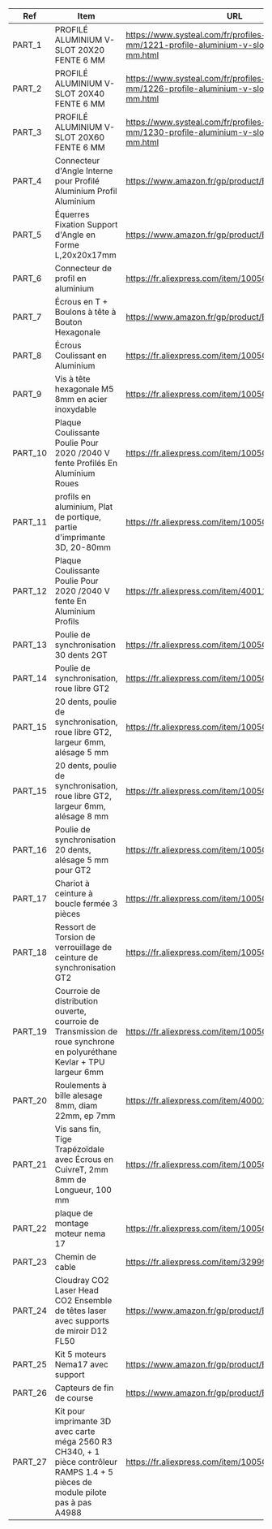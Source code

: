 

| Ref | Item | URL | Picture | Used in |
| --- | ---- | --- | ------- | ------- | 
| PART_1 | PROFILÉ ALUMINIUM V-SLOT 20X20 FENTE 6 MM | https://www.systeal.com/fr/profiles-aluminium-6-mm/1221-profile-aluminium-v-slot-20x20-fente-6-mm.html | ![image9](https://user-images.githubusercontent.com/84618082/208294617-8773e73c-0440-4c4b-8f34-a2878f7da5d1.jpg) | Structure |
| PART_2 | PROFILÉ ALUMINIUM V-SLOT 20X40 FENTE 6 MM | https://www.systeal.com/fr/profiles-aluminium-6-mm/1226-profile-aluminium-v-slot-20x40-fente-6-mm.html | ![image6](https://user-images.githubusercontent.com/84618082/208300017-06ea4c66-570f-4598-ac31-b5ed8012f6ae.jpg) | Structure | 
| PART_3 | PROFILÉ ALUMINIUM V-SLOT 20X60 FENTE 6 MM | https://www.systeal.com/fr/profiles-aluminium-6-mm/1230-profile-aluminium-v-slot-20x60-fente-6-mm.html | ![image25](https://user-images.githubusercontent.com/84618082/208300074-dd5cfad0-7c21-4969-ba8f-f24ed56e701f.jpg) | Structure | 
| PART_4 | Connecteur d'Angle Interne pour Profilé Aluminium Profil Aluminium | https://www.amazon.fr/gp/product/B09B1V62G2 | ![image27](https://user-images.githubusercontent.com/84618082/208300152-db540bf7-0269-49f5-a104-ed386fe520b0.jpg) | Fixation Structure | 
| PART_5 | Équerres Fixation Support d'Angle en Forme L,20x20x17mm | https://www.amazon.fr/gp/product/B07TKTBRKZ | ![image26](https://user-images.githubusercontent.com/84618082/208300202-990639e0-477c-4cb8-b814-7a775415a0c4.jpg) | Fixation Structure | 
| PART_6 | Connecteur de profil en aluminium | https://fr.aliexpress.com/item/1005004046930836.html | ![image16](https://user-images.githubusercontent.com/84618082/208300326-7ee5399d-b6cd-4e97-ba00-f14e434e0b2d.jpg) | Fixation Structure | 
| PART_7 | Écrous en T +  Boulons à tête à Bouton Hexagonale | https://www.amazon.fr/gp/product/B08313Z9XH | ![image14](https://user-images.githubusercontent.com/84618082/208300385-73ffbbfe-6734-4fb1-9200-a4fb4e912a67.jpg) | Fixation Structure | 
| PART_8 | Écrous Coulissant en Aluminium | https://fr.aliexpress.com/item/1005004060299402.html | ![image20](https://user-images.githubusercontent.com/84618082/208300472-67934589-ee13-4a48-9ab9-b37f7722b2b7.jpg) | Fixation Structure | 
| PART_9 | Vis à tête hexagonale M5 8mm en acier inoxydable | https://fr.aliexpress.com/item/1005003386270100.html | ![image8](https://user-images.githubusercontent.com/84618082/208300518-25e71cfb-f306-45a2-a657-b54dc70df029.jpg) | Fixation Structure | 
| PART_10 | Plaque Coulissante Poulie Pour 2020 /2040 V fente Profilés En Aluminium Roues | https://fr.aliexpress.com/item/1005004378363347.html | ![image15](https://user-images.githubusercontent.com/84618082/208300575-5771b016-818e-40c5-a592-238d92453f0f.jpg) | 1 ex : Chariot X | 
| PART_11 | profils en aluminium, Plat de portique, partie d'imprimante 3D, 20-80mm | https://fr.aliexpress.com/item/1005003983256336.html | ![image10](https://user-images.githubusercontent.com/84618082/208300671-3320ede5-1089-4dff-9807-47f94045f41b.jpg) | 2 ex : Chariot Y | 
| PART_12 | Plaque Coulissante Poulie Pour 2020 /2040 V fente En Aluminium Profils | https://fr.aliexpress.com/item/4001163449010.html | ![image13](https://user-images.githubusercontent.com/84618082/208300632-7b0a6fc1-7327-4ad7-b9cc-defaceba86e8.jpg) | 4 ex : Chariot Z | 
| PART_13 | Poulie de synchronisation 30 dents 2GT | https://fr.aliexpress.com/item/1005002682795200.html | ![image2](https://user-images.githubusercontent.com/84618082/208300779-1db69dfc-a6ff-4992-b953-64172165c22e.jpg) | 4 ex : Entrainement Axe Z | 
| PART_14 | Poulie de synchronisation, roue libre GT2 | https://fr.aliexpress.com/item/1005004315535097.html | ![image19](https://user-images.githubusercontent.com/84618082/208300853-2d41ccbc-712f-48ea-b676-a3a7603f50c4.jpg) | 4 ex : Tendeur Axe Z | 
| PART_15 | 20 dents, poulie de synchronisation, roue libre GT2, largeur 6mm, alésage 5 mm | https://fr.aliexpress.com/item/1005004315535097.html | ![image4](https://user-images.githubusercontent.com/84618082/208300920-1f3f8d3d-2938-45bd-9d5d-a1f1d91ea425.jpg) | 1 ex : Retour Courroie Axe X | 
| PART_15 | 20 dents, poulie de synchronisation, roue libre GT2, largeur 6mm, alésage 8 mm | https://fr.aliexpress.com/item/1005004315535097.html | ![image4](https://user-images.githubusercontent.com/84618082/208300920-1f3f8d3d-2938-45bd-9d5d-a1f1d91ea425.jpg) | 2 ex : Retour Courroie Axe Y | 
| PART_16 | Poulie de synchronisation 20 dents, alésage 5 mm pour GT2 | https://fr.aliexpress.com/item/1005002226516848.html | ![image22](https://user-images.githubusercontent.com/84618082/208301020-2a0fa58b-1d91-449a-80b5-cebefa928c7b.jpg) | 3 ex : entrainement axe X et Y | 
| PART_17 | Chariot à ceinture à boucle fermée 3 pièces | https://fr.aliexpress.com/item/1005003405763270.html | ![image11](https://user-images.githubusercontent.com/84618082/208301149-570f31d4-c0f9-4aba-b8dc-be3d4a3384fd.jpg) | 1 ex : fixation courroie/chariot | 
| PART_18 | Ressort de Torsion de verrouillage de ceinture de synchronisation GT2 | https://fr.aliexpress.com/item/1005003049732383.html | ![image3](https://user-images.githubusercontent.com/84618082/208301195-2bad5784-c16d-4935-afbb-d1e309ddc4b0.jpg) | 1 ex : Tendeur courroie | 
| PART_19 | Courroie de distribution ouverte, courroie de Transmission de roue synchrone en polyuréthane Kevlar + TPU largeur 6mm | https://fr.aliexpress.com/item/1005003028779249.html | ![image23](https://user-images.githubusercontent.com/84618082/208301257-24026c87-3cfd-4c7c-8c5b-420793061705.jpg) | Courroie ouverte X et Y | 
| PART_20 | Roulements à bille alesage 8mm, diam 22mm, ep 7mm | https://fr.aliexpress.com/item/4000120401871.html | ![image1](https://user-images.githubusercontent.com/84618082/208301328-56ec7f74-385e-46c8-b655-ae20c9574e3b.jpg) | 8 ex : roulement axe Y | 
| PART_21 | Vis sans fin, Tige Trapézoïdale avec Écrous en CuivreT, 2mm 8mm de Longueur, 100 mm | https://fr.aliexpress.com/item/1005002474433362.html | ![image24](https://user-images.githubusercontent.com/84618082/208301383-42a359c3-6e8d-4448-ab9a-342b728d5843.jpg) | 4 ex : Entraineement Z Bed | 
| PART_22 | plaque de montage moteur nema 17 | https://fr.aliexpress.com/item/1005001664519896.html | ![image12](https://user-images.githubusercontent.com/84618082/208301452-5f9b2db3-ae39-4095-b71a-62ba3f171c21.jpg) | 2 ex : plaque de montage moteurs Y | 
| PART_23 | Chemin de cable | https://fr.aliexpress.com/item/32999589537.html | ![image21](https://user-images.githubusercontent.com/84618082/208301500-0aa04b5f-ff7b-4ee4-b0c2-1871ba0596ac.jpg) | 2 ex : chemin de cable X et Y | 
| PART_24 | Cloudray CO2 Laser Head CO2 Ensemble de têtes laser avec supports de miroir D12 FL50 | https://www.amazon.fr/gp/product/B07K2XL8CH | ![image7](https://user-images.githubusercontent.com/84618082/208301541-2039d08f-e7b9-4b24-92c6-08ff4b3b4846.jpg) | Ensemble Tête Laser | 
| PART_25 | Kit 5 moteurs Nema17 avec support | https://www.amazon.fr/gp/product/B075SYWFJM | ![image18](https://user-images.githubusercontent.com/84618082/208301579-3624bfb2-6d8d-4c4c-a831-b662c5651fb6.jpg) | Moteurs Pas à Pas | 
| PART_26 | Capteurs de fin de course | https://www.amazon.fr/gp/product/B07VWRS24K | ![image28](https://user-images.githubusercontent.com/84618082/208301626-c03f421a-165e-45e2-9d56-75b15428f0d8.jpg) | 3 ex : fin de cours X, Y et Z | 
| PART_27 | Kit pour imprimante 3D avec carte méga 2560 R3 CH340, + 1 pièce contrôleur RAMPS 1.4 + 5 pièces de module pilote pas à pas A4988 | https://fr.aliexpress.com/item/1005001322555615.html | ![image17](https://user-images.githubusercontent.com/84618082/208301668-91fc5a9b-0454-4be7-ae1a-8372bb92c608.jpg) | Controleur Ramp1.4 | 
